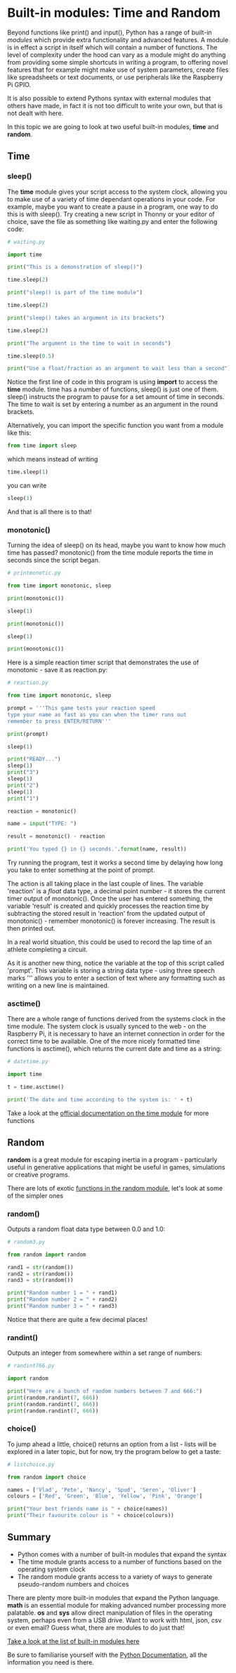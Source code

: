 # Built-in modules: Time and Random

Beyond functions like print() and input(), Python has a range of built-in *modules* which provide extra functionality and advanced features. A module is in effect a script in itself which will contain a number of functions. The level of complexity under the hood can vary as a module might do anything from providing some simple shortcuts in writing a program, to offering novel features that for example might make use of system parameters, create files like spreadsheets or text documents, or use peripherals like the Raspberry Pi GPIO.

It is also possible to extend Pythons syntax with external modules that others have made, in fact it is not too difficult to write your own, but that is not dealt with here.

In this topic we are going to look at two useful built-in modules, **time** and **random**.

## Time
### sleep()

The **time** module gives your script access to the system clock, allowing you to make use of a variety of time dependant operations in your code. For example, maybe you want to create a pause in a program, one way to do this is with sleep(). Try creating a new script in Thonny or your editor of choice, save the file as something like waiting.py and enter the following code:

```python
# waiting.py

import time

print("This is a demonstration of sleep()")

time.sleep(2)

print("sleep() is part of the time module")

time.sleep(2)

print("sleep() takes an argument in its brackets")

time.sleep(2)

print("The argument is the time to wait in seconds")

time.sleep(0.5)

print("Use a float/fraction as an argument to wait less than a second")
```

Notice the first line of code in this program is using **import** to access the **time** module. time has a number of functions, sleep() is just one of them. sleep() instructs the program to pause for a set amount of time in seconds. The time to wait is set by entering a number as an argument in the round brackets.

Alternatively, you can import the specific function you want from a module like this:

```python
from time import sleep
```

which means instead of writing

```python
time.sleep(1)
```

you can write

```python
sleep(1)
```

And that is all there is to that!

### monotonic()

Turning the idea of sleep() on its head, maybe you want to know how much time has passed? monotonic() from the time module reports the time in seconds since the script began.

```python
# printmonotic.py

from time import monotonic, sleep

print(monotonic())

sleep(1)

print(monotonic())

sleep(1)

print(monotonic())
```

Here is a simple reaction timer script that demonstrates the use of monotonic - save it as reaction.py:

```python
# reaction.py

from time import monotonic, sleep

prompt = '''This game tests your reaction speed
type your name as fast as you can when the timer runs out
remember to press ENTER/RETURN'''

print(prompt)

sleep(1)

print("READY...")
sleep(1)
print("3")
sleep(1)
print("2")
sleep(1)
print("1")

reaction = monotonic()

name = input("TYPE: ")

result = monotonic() - reaction

print('You typed {} in {} seconds.'.format(name, result))
```

Try running the program, test it works a second time by delaying how long you take to enter something at the point of prompt.

The action is all taking place in the last couple of lines. The variable 'reaction' is a *float* data type, a decimal point number - it stores the current timer output of monotonic(). Once the user has entered something, the variable 'result' is created and quickly processes the reaction time by subtracting the stored result in 'reaction' from the updated output of monotonic() - remember monotonic() is forever increasing. The result is then printed out.

In a real world situation, this could be used to record the lap time of an athlete completing a circuit.

As it is another new thing, notice the variable at the top of this script called 'prompt'. This variable is storing a string data type - using three speech marks ''' allows you to enter a section of text where any formatting such as writing on a new line is maintained.

### asctime()

There are a whole range of functions derived from the systems clock in the time module. The system clock is usually synced to the web - on the Raspberry Pi, it is necessary to have an internet connection in order for the correct time to be available. One of the more nicely formatted time functions is asctime(), which returns the current date and time as a string:

```python
# datetime.py

import time

t = time.asctime()

print('The date and time according to the system is: ' + t)
```

Take a look at the [official documentation on the time module](https://docs.python.org/3/library/time.html) for more functions

## Random

**random** is a great module for escaping inertia in a program - particularly useful in generative applications that might be useful in games, simulations or creative programs.

There are lots of exotic [functions in the random module](https://docs.python.org/3/library/random.html), let's look at some of the simpler ones

### random()

Outputs a random float data type between 0.0 and 1.0:

```python
# random3.py

from random import random

rand1 = str(random())
rand2 = str(random())
rand3 = str(random())

print("Random number 1 = " + rand1)
print("Random number 2 = " + rand2)
print("Random number 3 = " + rand3)
```

Notice that there are quite a few decimal places!

### randint()

Outputs an integer from somewhere within a set range of numbers:

```python
# randint766.py

import random

print("Here are a bunch of random numbers between 7 and 666:")
print(random.randint(7, 666))
print(random.randint(7, 666))
print(random.randint(7, 666))
```

### choice()

To jump ahead a little, choice() returns an option from a list - lists will be explored in a later topic, but for now, try the program below to get a taste:

```python
# listchoice.py

from random import choice

names = ['Vlad', 'Pete', 'Nancy', 'Spud', 'Seren', 'Oliver']
colours = ['Red', 'Green', 'Blue', 'Yellow', 'Pink', 'Orange']

print("Your best friends name is " + choice(names))
print("Their favourite colour is " + choice(colours))
```

## Summary

* Python comes with a number of built-in modules that expand the syntax
* The time module grants access to a number of functions based on the operating system clock
* The random module grants access to a variety of ways to generate pseudo-random numbers and choices

There are plenty more built-in modules that expand the Python language. **math** is an essential module for making advanced number processing more palatable.  **os** and **sys** allow direct manipulation of files in the operating system, perhaps even from a USB drive. Want to work with html, json, csv or even email? Guess what, there are modules to do just that!

[Take a look at the list of built-in modules here](https://docs.python.org/3/py-modindex.html)

Be sure to familiarise yourself with the [Python Documentation](https://docs.python.org/3/index.html), all the information you need is there.
